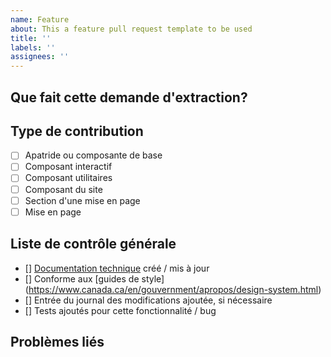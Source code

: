 ```yaml
---
name: Feature
about: This a feature pull request template to be used
title: ''
labels: ''
assignees: ''
---
```


## Que fait cette demande d'extraction?
<!--
Décrivez en détail ce que fait votre demande d'extraction, pourquoi elle le fait, etc.
Les demandes sans description adéquate ne seront pas examinées tant que vous n'em aurez
pas une d'ajouter.

Veuillez également garder cette description à jour avec toute discussion qui a lieu afin
que les examinateurs puissent comprendre votre intention. Ceci est particulièrement
important s'ils n'ont pas participé à la discussion.

Assurez-vous de supprimer ce commentaire lorsque vous avez terminé.
-->

## Type de contribution

- [ ] Apatride ou composante de base
- [ ] Composant interactif
- [ ] Composant utilitaires
- [ ] Composant du site
- [ ] Section d'une mise en page
- [ ] Mise en page

## Liste de contrôle générale

- [] [Documentation technique](FONCTIONNALITE.md) créé / mis à jour
- [] Conforme aux [guides de style] (https://www.canada.ca/en/gouvernment/apropos/design-system.html)
- [] Entrée du journal des modifications ajoutée, si nécessaire
- [] Tests ajoutés pour cette fonctionnalité / bug

## Problèmes liés
<!-- listez les problèmes qui sont fermés ou traités avec cette demande de d'extraction (c.-à-d. #[numéro de problème]) -->
